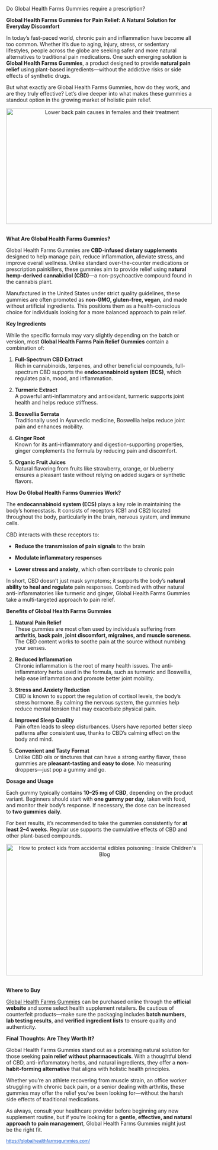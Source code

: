Do Global Health Farms Gummies require a prescription?

<div id="post-body-9189568496325126192" class="post-body entry-content float-container">
<p data-end="300" data-start="209"><strong data-end="300" data-start="209">Global Health Farms Gummies for Pain Relief: A Natural Solution for Everyday Discomfort</strong></p>
<p data-end="772" data-start="302">In today&rsquo;s fast-paced world, chronic pain and inflammation have become all too common. Whether it&rsquo;s due to aging, injury, stress, or sedentary lifestyles, people across the globe are seeking safer and more natural alternatives to traditional pain medications. One such emerging solution is <strong data-end="623" data-start="592">Global Health Farms Gummies</strong>, a product designed to provide <strong data-end="678" data-start="655">natural pain relief</strong> using plant-based ingredients&mdash;without the addictive risks or side effects of synthetic drugs.</p>
<p data-end="984" data-start="774">But what exactly are Global Health Farms Gummies, how do they work, and are they truly effective? Let&rsquo;s dive deeper into what makes these gummies a standout option in the growing market of holistic pain relief.</p>
<p style="text-align: center;"><img class="sFlh5c FyHeAf iPVvYb" style="height: 312px; margin: 0px; max-width: 1024px; width: 555px;" src="https://i0.wp.com/post.medicalnewstoday.com/wp-content/uploads/sites/3/2023/07/MNT-woman-holding-back-1296x728-header-1024x575.jpg?w=1155&amp;h=1528" alt="Lower back pain causes in females and their treatment" /><strong>&nbsp;</strong></p>
<p><strong>What Are Global Health Farms Gummies?</strong></p>
<p data-end="1416" data-start="1034">Global Health Farms Gummies are <strong data-end="1101" data-start="1066">CBD-infused dietary supplements</strong> designed to help manage pain, reduce inflammation, alleviate stress, and improve overall wellness. Unlike standard over-the-counter medications or prescription painkillers, these gummies aim to provide relief using <strong data-end="1359" data-start="1317">natural hemp-derived cannabidiol (CBD)</strong>&mdash;a non-psychoactive compound found in the cannabis plant.</p>
<p data-end="1712" data-start="1418">Manufactured in the United States under strict quality guidelines, these gummies are often promoted as <strong data-end="1552" data-start="1521">non-GMO, gluten-free, vegan</strong>, and made without artificial ingredients. This positions them as a health-conscious choice for individuals looking for a more balanced approach to pain relief.</p>
<p><strong>Key Ingredients</strong></p>
<p data-end="1894" data-start="1740">While the specific formula may vary slightly depending on the batch or version, most <strong data-end="1868" data-start="1825">Global Health Farms Pain Relief Gummies</strong> contain a combination of:</p>
<ol data-end="2712" data-start="1896">
<li data-end="2108" data-start="1896">
<p data-end="2108" data-start="1899"><strong data-end="1928" data-start="1899">Full-Spectrum CBD Extract</strong><br data-end="1931" data-start="1928" /> Rich in cannabinoids, terpenes, and other beneficial compounds, full-spectrum CBD supports the <strong data-end="2061" data-start="2029">endocannabinoid system (ECS)</strong>, which regulates pain, mood, and inflammation.</p>
</li>
<li data-end="2243" data-start="2110">
<p data-end="2243" data-start="2113"><strong data-end="2133" data-start="2113">Turmeric Extract</strong><br data-end="2136" data-start="2133" /> A powerful anti-inflammatory and antioxidant, turmeric supports joint health and helps reduce stiffness.</p>
</li>
<li data-end="2373" data-start="2245">
<p data-end="2373" data-start="2248"><strong data-end="2269" data-start="2248">Boswellia Serrata</strong><br data-end="2272" data-start="2269" /> Traditionally used in Ayurvedic medicine, Boswellia helps reduce joint pain and enhances mobility.</p>
</li>
<li data-end="2531" data-start="2375">
<p data-end="2531" data-start="2378"><strong data-end="2393" data-start="2378">Ginger Root</strong><br data-end="2396" data-start="2393" /> Known for its anti-inflammatory and digestion-supporting properties, ginger complements the formula by reducing pain and discomfort.</p>
</li>
<li data-end="2712" data-start="2533">
<p data-end="2712" data-start="2536"><strong data-end="2560" data-start="2536">Organic Fruit Juices</strong><br data-end="2563" data-start="2560" /> Natural flavoring from fruits like strawberry, orange, or blueberry ensures a pleasant taste without relying on added sugars or synthetic flavors.</p>
</li>
</ol>
<p><strong>How Do Global Health Farms Gummies Work?</strong></p>
<p data-end="2986" data-start="2765">The <strong data-end="2801" data-start="2769">endocannabinoid system (ECS)</strong> plays a key role in maintaining the body&rsquo;s homeostasis. It consists of receptors (CB1 and CB2) located throughout the body, particularly in the brain, nervous system, and immune cells.</p>
<p data-end="3026" data-start="2988">CBD interacts with these receptors to:</p>
<ul data-end="3195" data-start="3028">
<li data-end="3086" data-start="3028">
<p data-end="3086" data-start="3030"><strong data-end="3073" data-start="3030">Reduce the transmission of pain signals</strong> to the brain</p>
</li>
<li data-end="3124" data-start="3087">
<p data-end="3124" data-start="3089"><strong data-end="3124" data-start="3089">Modulate inflammatory responses</strong></p>
</li>
<li data-end="3195" data-start="3125">
<p data-end="3195" data-start="3127"><strong data-end="3155" data-start="3127">Lower stress and anxiety</strong>, which often contribute to chronic pain</p>
</li>
</ul>
<p data-end="3467" data-start="3197">In short, CBD doesn&rsquo;t just mask symptoms; it supports the body&rsquo;s <strong data-end="3302" data-start="3262">natural ability to heal and regulate</strong> pain responses. Combined with other natural anti-inflammatories like turmeric and ginger, Global Health Farms Gummies take a multi-targeted approach to pain relief.</p>
<p><strong>Benefits of Global Health Farms Gummies</strong></p>
<ol data-end="4637" data-start="3519">
<li data-end="3770" data-start="3519">
<p data-end="3770" data-start="3522"><strong data-end="3545" data-start="3522">Natural Pain Relief</strong><br data-end="3548" data-start="3545" /> These gummies are most often used by individuals suffering from <strong data-end="3689" data-start="3615">arthritis, back pain, joint discomfort, migraines, and muscle soreness</strong>. The CBD content works to soothe pain at the source without numbing your senses.</p>
</li>
<li data-end="3999" data-start="3772">
<p data-end="3999" data-start="3775"><strong data-end="3799" data-start="3775">Reduced Inflammation</strong><br data-end="3802" data-start="3799" /> Chronic inflammation is the root of many health issues. The anti-inflammatory herbs used in the formula, such as turmeric and Boswellia, help ease inflammation and promote better joint mobility.</p>
</li>
<li data-end="4232" data-start="4001">
<p data-end="4232" data-start="4004"><strong data-end="4036" data-start="4004">Stress and Anxiety Reduction</strong><br data-end="4039" data-start="4036" /> CBD is known to support the regulation of cortisol levels, the body&rsquo;s stress hormone. By calming the nervous system, the gummies help reduce mental tension that may exacerbate physical pain.</p>
</li>
<li data-end="4425" data-start="4234">
<p data-end="4425" data-start="4237"><strong data-end="4263" data-start="4237">Improved Sleep Quality</strong><br data-end="4266" data-start="4263" /> Pain often leads to sleep disturbances. Users have reported better sleep patterns after consistent use, thanks to CBD&rsquo;s calming effect on the body and mind.</p>
</li>
<li data-end="4637" data-start="4427">
<p data-end="4637" data-start="4430"><strong data-end="4461" data-start="4430">Convenient and Tasty Format</strong><br data-end="4464" data-start="4461" /> Unlike CBD oils or tinctures that can have a strong earthy flavor, these gummies are <strong data-end="4589" data-start="4552">pleasant-tasting and easy to dose</strong>. No measuring droppers&mdash;just pop a gummy and go.</p>
</li>
</ol>
<p><strong>Dosage and Usage</strong></p>
<p data-end="6152" data-start="5899">Each gummy typically contains <strong data-end="5948" data-start="5929">10&ndash;25 mg of CBD</strong>, depending on the product variant. Beginners should start with <strong data-end="6033" data-start="6012">one gummy per day</strong>, taken with food, and monitor their body&rsquo;s response. If necessary, the dose can be increased to <strong data-end="6151" data-start="6130">two gummies daily</strong>.</p>
<p data-end="6333" data-start="6154">For best results, it&rsquo;s recommended to take the gummies consistently for <strong data-end="6248" data-start="6226">at least 2&ndash;4 weeks</strong>. Regular use supports the cumulative effects of CBD and other plant-based compounds.</p>
<p style="text-align: center;"><img class="sFlh5c FyHeAf iPVvYb" style="height: 354px; margin: 0px; max-width: 2560px; width: 531px;" src="https://www.akronchildrens.org/inside/wp-content/uploads/2023/09/GettyImages-184302685-scaled.jpg" alt="How to protect kids from accidental edibles poisoning : Inside Children's  Blog" /><strong>&nbsp;</strong></p>
<p><strong>Where to Buy</strong></p>
<p data-end="6666" data-start="6358"><a href="https://www.blogger.com/u/2/#">Global Health Farms Gummies</a> can be purchased online through the <strong data-end="6442" data-start="6422">official website</strong> and some select health supplement retailers. Be cautious of counterfeit products&mdash;make sure the packaging includes <strong data-end="6595" data-start="6557">batch numbers, lab testing results</strong>, and <strong data-end="6630" data-start="6601">verified ingredient lists</strong> to ensure quality and authenticity.</p>
<p><strong>Final Thoughts: Are They Worth It?</strong></p>
<p data-end="7015" data-start="6713">Global Health Farms Gummies stand out as a promising natural solution for those seeking <strong data-end="6840" data-start="6801">pain relief without pharmaceuticals</strong>. With a thoughtful blend of CBD, anti-inflammatory herbs, and natural ingredients, they offer a <strong data-end="6970" data-start="6937">non-habit-forming alternative</strong> that aligns with holistic health principles.</p>
<p data-end="7279" data-start="7017">Whether you&rsquo;re an athlete recovering from muscle strain, an office worker struggling with chronic back pain, or a senior dealing with arthritis, these gummies may offer the relief you&rsquo;ve been looking for&mdash;without the harsh side effects of traditional medications.</p>
<p data-end="7518" data-start="7281">As always, consult your healthcare provider before beginning any new supplement routine, but if you're looking for a <strong data-end="7460" data-start="7398">gentle, effective, and natural approach to pain management</strong>, Global Health Farms Gummies might just be the right fit.</p>
<p data-end="7518" data-start="7281"><a style="color: #1155cc; font-family: Arial, Helvetica, sans-serif; font-size: small; font-style: normal; font-variant-ligatures: normal; font-variant-caps: normal; font-weight: 400; letter-spacing: normal; orphans: 2; text-align: start; text-indent: 0px; text-transform: none; widows: 2; word-spacing: 0px; -webkit-text-stroke-width: 0px; white-space: normal; background-color: #ffffff;" href="https://globalhealthfarmsgummies.com/" target="_blank" data-saferedirecturl="https://www.google.com/url?q=https://globalhealthfarmsgummies.com/&amp;source=gmail&amp;ust=1750737576808000&amp;usg=AOvVaw2-CoHhf7cz4r1xRXr54rAB">https://<wbr />globalhealthfarmsgummies.com/</a></p>
</div>
